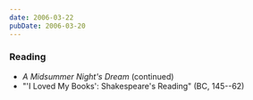 ```yaml
---
date: 2006-03-22
pubDate: 2006-03-20
---
```


### Reading

* <cite>A Midsummer Night's Dream</cite> (continued)
* "'I Loved My Books': Shakespeare's Reading" (BC, 145--62)
